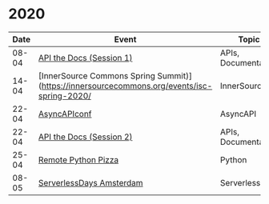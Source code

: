 # 2020

| Date  |  Event  | Topic | City  |
|---|---|---|---|
| 08-04 | [API the Docs (Session 1)](https://apithedocs.org/virtual)  | APIs, Documentation| Online  |
| 14-04 | [InnerSource Commons Spring Summit)](https://innersourcecommons.org/events/isc-spring-2020/ | InnerSource | Online  |
| 22-04 | [AsyncAPIconf](https://www.asyncapiconf.com/)  | AsyncAPI  | Online  |
| 22-04 | [API the Docs (Session 2)](https://apithedocs.org/virtual)  | APIs, Documentation| Online  |
| 25-04 | [Remote Python Pizza](https://remote.python.pizza/)  | Python | Online  |
| 08-05 | [ServerlessDays Amsterdam](https://serverlessdays.nl/)  | Serverless | Online  |
